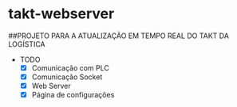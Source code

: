 # takt-webserver

##PROJETO PARA A ATUALIZAÇÃO EM TEMPO REAL DO TAKT DA LOGÍSTICA

* TODO
  * [x] Comunicação com PLC 
  * [x] Comunicação Socket
  * [x] Web Server
  * [x] Página de configurações
